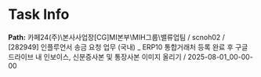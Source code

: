 # Task Info

**Path:** 카페24(주)\본사사업장\[CG]MI본부\MIH그룹\밸류업팀 / scnoh02 / [282949] 인플루언서 송금 요청 업무 (국내) _ ERP10 통합거래처 등록 완료 후 구글 드라이브 내 인보이스, 신분증사본 및 통장사본 이미지 올리기 / 2025-08-01_00-00-00


